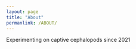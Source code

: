 ```yaml
---
layout: page
title: "About"
permanlink: /ABOUT/
---
```


Experimenting on captive cephalopods since 2021 
